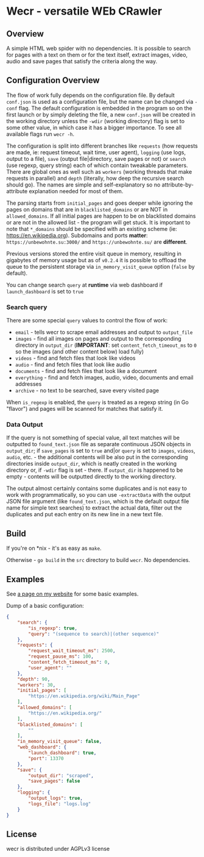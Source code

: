 # Wecr - versatile WEb CRawler 

## Overview

A simple HTML web spider with no dependencies. It is possible to search for pages with a text on them or for the text itself, extract images, video, audio and save pages that satisfy the criteria along the way. 

## Configuration Overview

The flow of work fully depends on the configuration file. By default `conf.json` is used as a configuration file, but the name can be changed via `-conf` flag. The default configuration is embedded in the program so on the first launch or by simply deleting the file, a new `conf.json` will be created in the working directory unless the `-wdir` (working directory) flag is set to some other value, in which case it has a bigger importance. To see all available flags run `wecr -h`.

The configuration is split into different branches like `requests` (how requests are made, ie: request timeout, wait time, user agent), `logging` (use logs, output to a file), `save` (output file|directory, save pages or not) or `search` (use regexp, query string) each of which contain tweakable parameters. There are global ones as well such as `workers` (working threads that make requests in parallel) and `depth` (literally, how deep the recursive search should go). The names are simple and self-explanatory so no attribute-by-attribute explanation needed for most of them.

The parsing starts from `initial_pages` and goes deeper while ignoring the pages on domains that are in `blacklisted_domains` or are NOT in `allowed_domains`. If all initial pages are happen to be on blacklisted domains or are not in the allowed list - the program will get stuck. It is important to note that `*_domains` should be specified with an existing scheme (ie: https://en.wikipedia.org). Subdomains and ports **matter**: `https://unbewohnte.su:3000/` and `https://unbewohnte.su/` are **different**.

Previous versions stored the entire visit queue in memory, resulting in gigabytes of memory usage but as of `v0.2.4` it is possible to offload the queue to the persistent storage via `in_memory_visit_queue` option (`false` by default).

You can change search `query` at **runtime** via web dashboard if `launch_dashboard` is set to `true`

### Search query

There are some special `query` values to control the flow of work:

- `email` - tells wecr to scrape email addresses and output to `output_file`
- `images` - find all images on pages and output to the corresponding directory in `output_dir` (**IMPORTANT**: set `content_fetch_timeout_ms` to `0` so the images (and other content below) load fully)
- `videos` - find and fetch files that look like videos
- `audio` - find and fetch files that look like audio
- `documents` - find and fetch files that look like a document
- `everything` - find and fetch images, audio, video, documents and email addresses
- `archive` - no text to be searched, save every visited page

When `is_regexp` is enabled, the `query` is treated as a regexp string (in Go "flavor") and pages will be scanned for matches that satisfy it.

### Data Output

If the query is not something of special value, all text matches will be outputted to `found_text.json` file as separate continuous JSON objects in `output_dir`; if `save_pages` is set to `true` and|or `query` is set to `images`, `videos`, `audio`, etc. - the additional contents will be also put in the corresponding directories inside `output_dir`, which is neatly created in the working directory or, if `-wdir` flag is set - there. If `output_dir` is happened to be empty - contents will be outputted directly to the working directory.

The output almost certainly contains some duplicates and is not easy to work with programmatically, so you can use `-extractData` with the output JSON file argument (like `found_text.json`, which is the default output file name for simple text searches) to extract the actual data, filter out the duplicates and put each entry on its new line in a new text file. 

## Build

If you're on *nix - it's as easy as `make`.

Otherwise - `go build` in the `src` directory to build `wecr`. No dependencies.

## Examples

See [a page on my website](https://unbewohnte.su/wecr) for some basic examples.

Dump of a basic configuration:

```json
{
	"search": {
		"is_regexp": true,
		"query": "(sequence to search)|(other sequence)"
	},
	"requests": {
		"request_wait_timeout_ms": 2500,
		"request_pause_ms": 100,
		"content_fetch_timeout_ms": 0,
		"user_agent": ""
	},
	"depth": 90,
	"workers": 30,
	"initial_pages": [
		"https://en.wikipedia.org/wiki/Main_Page"
	],
	"allowed_domains": [
		"https://en.wikipedia.org/"
	],
	"blacklisted_domains": [
		""
	],
	"in_memory_visit_queue": false,
	"web_dashboard": {
		"launch_dashboard": true,
		"port": 13370
	},
	"save": {
		"output_dir": "scraped",
		"save_pages": false
	},
	"logging": {
		"output_logs": true,
		"logs_file": "logs.log"
	}
}
```

## License
wecr is distributed under AGPLv3 license
